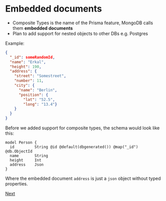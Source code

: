 # Embedded documents

- Composite Types is the name of the Prisma feature, MongoDB calls them **embedded documents**
- Plan to add support for nested objects to other DBs e.g. Postgres

Example:
```json
{
  "_id": someRandomId,
  "name": "Erkal",
  "height": 190,
  "address": {
    "street": "Somestreet",
    "number": 11,
    "city": {
      "name": "Berlin",
      "position": {
        "lat": "52.5",
        "long": "13.4"}
    }
  }
}
```

Before we added support for composite types, the schema would look like this: 

```tsx
model Person {
  id         String @id @default(dbgenerated()) @map("_id") @db.ObjectId
  name       String
  height     Int
  address    Json
}
```

Where the embedded document `address` is just a `json` object without typed properties.

[Next](./06-with-composite-types.md)